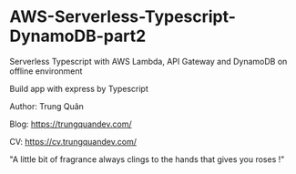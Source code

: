 # AWS-Serverless-Typescript-DynamoDB-part2
Serverless Typescript with AWS Lambda, API Gateway and DynamoDB on offline environment

Build app with express by Typescript

Author: Trung Quân

Blog: https://trungquandev.com/

CV: https://cv.trungquandev.com/

"A little bit of fragrance always clings to the hands that gives you roses !"
